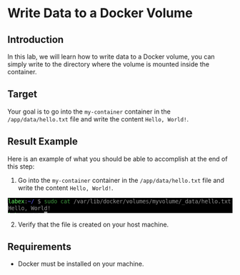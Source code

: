 # Write Data to a Docker Volume

## Introduction

In this lab, we will learn how to write data to a Docker volume, you can simply write to the directory where the volume is mounted inside the container.

## Target

Your goal is to go into the `my-container` container in the `/app/data/hello.txt` file and write the content `Hello, World!`.

## Result Example

Here is an example of what you should be able to accomplish at the end of this step:

1. Go into the `my-container` container in the `/app/data/hello.txt` file and write the content `Hello, World!`.

![challenge-manage-data-in-containers](assets/challenge-manage-data-in-containers-3.png)

2. Verify that the file is created on your host machine.

## Requirements

- Docker must be installed on your machine.
